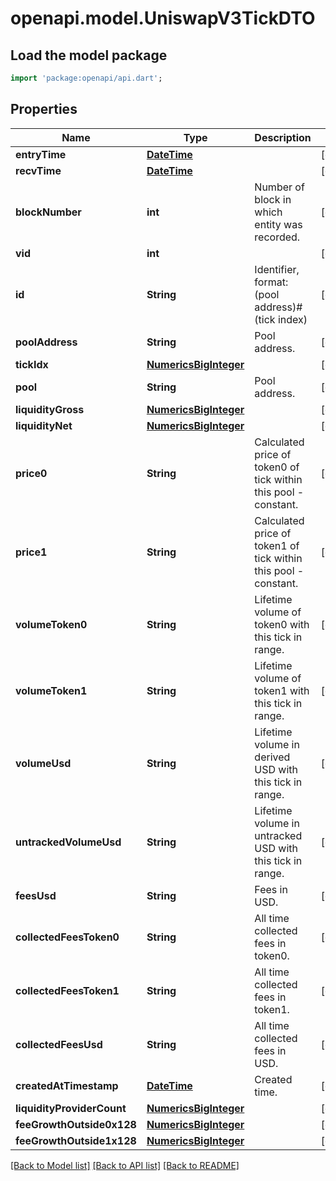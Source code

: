 # openapi.model.UniswapV3TickDTO

## Load the model package
```dart
import 'package:openapi/api.dart';
```

## Properties
Name | Type | Description | Notes
------------ | ------------- | ------------- | -------------
**entryTime** | [**DateTime**](DateTime.md) |  | [optional] 
**recvTime** | [**DateTime**](DateTime.md) |  | [optional] 
**blockNumber** | **int** | Number of block in which entity was recorded. | [optional] 
**vid** | **int** |  | [optional] 
**id** | **String** | Identifier, format: (pool address)#(tick index) | [optional] 
**poolAddress** | **String** | Pool address. | [optional] 
**tickIdx** | [**NumericsBigInteger**](NumericsBigInteger.md) |  | [optional] 
**pool** | **String** | Pool address. | [optional] 
**liquidityGross** | [**NumericsBigInteger**](NumericsBigInteger.md) |  | [optional] 
**liquidityNet** | [**NumericsBigInteger**](NumericsBigInteger.md) |  | [optional] 
**price0** | **String** | Calculated price of token0 of tick within this pool - constant. | [optional] 
**price1** | **String** | Calculated price of token1 of tick within this pool - constant. | [optional] 
**volumeToken0** | **String** | Lifetime volume of token0 with this tick in range. | [optional] 
**volumeToken1** | **String** | Lifetime volume of token1 with this tick in range. | [optional] 
**volumeUsd** | **String** | Lifetime volume in derived USD with this tick in range. | [optional] 
**untrackedVolumeUsd** | **String** | Lifetime volume in untracked USD with this tick in range. | [optional] 
**feesUsd** | **String** | Fees in USD. | [optional] 
**collectedFeesToken0** | **String** | All time collected fees in token0. | [optional] 
**collectedFeesToken1** | **String** | All time collected fees in token1. | [optional] 
**collectedFeesUsd** | **String** | All time collected fees in USD. | [optional] 
**createdAtTimestamp** | [**DateTime**](DateTime.md) | Created time. | [optional] 
**liquidityProviderCount** | [**NumericsBigInteger**](NumericsBigInteger.md) |  | [optional] 
**feeGrowthOutside0x128** | [**NumericsBigInteger**](NumericsBigInteger.md) |  | [optional] 
**feeGrowthOutside1x128** | [**NumericsBigInteger**](NumericsBigInteger.md) |  | [optional] 

[[Back to Model list]](../README.md#documentation-for-models) [[Back to API list]](../README.md#documentation-for-api-endpoints) [[Back to README]](../README.md)


